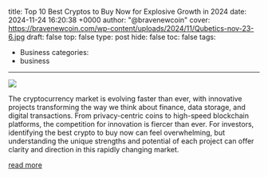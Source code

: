 title: Top 10 Best Cryptos to Buy Now for Explosive Growth in 2024
date: 2024-11-24 16:20:38 +0000
author: "@bravenewcoin"
cover: https://bravenewcoin.com/wp-content/uploads/2024/11/Qubetics-nov-23-6.jpg
draft: false
top: false
type: post
hide: false
toc: false
tags:
  - Business
categories:
  - business
---

![](https://bravenewcoin.com/wp-content/uploads/2024/11/Qubetics-nov-23-6.jpg)

The cryptocurrency market is evolving faster than ever, with innovative projects transforming the way we think about finance, data storage, and digital transactions. From privacy-centric coins to high-speed blockchain platforms, the competition for innovation is fiercer than ever. For investors, identifying the best crypto to buy now can feel overwhelming, but understanding the unique strengths and potential of each project can offer clarity and direction in this rapidly changing market.

[read more](https://bravenewcoin.com/insights/top-10-best-cryptos-to-buy-now-for-explosive-growth-in-2024)
